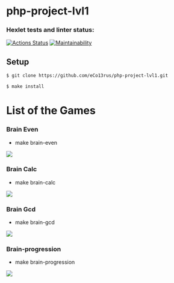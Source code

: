 # php-project-lvl1


### Hexlet tests and linter status:
[![Actions Status](https://github.com/eCo13rus/php-project-lvl1/workflows/hexlet-check/badge.svg)](https://github.com/eCo13rus/php-project-lvl1/actions)
[![Maintainability](https://api.codeclimate.com/v1/badges/d4584929471fc16f22b4/maintainability)](https://codeclimate.com/github/eCo13rus/php-project-lvl1/maintainability)

## Setup

```sh
$ git clone https://github.com/eCo13rus/php-project-lvl1.git

$ make install
```
# List of the Games

### Brain Even
- make brain-even

<a href="https://asciinema.org/a/aZQDLdmj2BKL5nXwAeSMVlj6m" target="_blank"><img src="https://asciinema.org/a/aZQDLdmj2BKL5nXwAeSMVlj6m.svg" /></a>

### Brain Calc
- make brain-calc

<a href="https://asciinema.org/a/aO7GMOPwGerIeT72lZ36RoPAq" target="_blank"><img src="https://asciinema.org/a/aO7GMOPwGerIeT72lZ36RoPAq.svg" /></a>

### Brain Gcd
- make brain-gcd

<a href="https://asciinema.org/a/cj8Vvixc0imBXQngKab1w9wng" target="_blank"><img src="https://asciinema.org/a/cj8Vvixc0imBXQngKab1w9wng.svg" /></a>

### Brain-progression
- make brain-progression

<a href="https://asciinema.org/a/ufdSKKOg3uJhTfT3WwIBlF4Aa" target="_blank"><img src="https://asciinema.org/a/ufdSKKOg3uJhTfT3WwIBlF4Aa.svg" /></a>